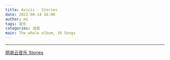 ```yaml
---
title: Avicii - Stories
date: 2022-08-14 16:00
author: m1
tags: 音乐
categories: 浊音
main: The whole album, 16 Songs
---
```


<link rel="stylesheet" href="/css/APlayer.min.css">
<div id="aplayer"></div>
<script src="/js/APlayer.min.js"></script>
<script>
    const ap = new APlayer({
    container: document.getElementById('aplayer'),
    lrcType: 3,
    loop: 'none',
    audio: [
        {
        name: 'Waiting For Love',
        artist: 'Avicii',
        url: '01 Waiting For Love.m4a',
        cover: 'Cover.jpg',
        lrc: '01 Waiting For Love.lrc',
        },
        {
        name: 'Talk To Myself',
        artist: 'Avicii',
        url: '02 Talk To Myself.m4a',
        cover: 'Cover.jpg',
        lrc: '02 Talk To Myself.lrc',
        },
        {
        name: 'Touch Me',
        artist: 'Avicii',
        url: '03 Touch Me.m4a',
        cover: 'Cover.jpg',
        lrc: '03 Touch Me.lrc',
        },
        {
        name: 'Ten More Days',
        artist: 'Avicii',
        url: '04 Ten More Days.m4a',
        cover: 'Cover.jpg',
        lrc: '04 Ten More Days.lrc',
        },
        {
        name: 'For A Better Day',
        artist: 'Avicii',
        url: '05 For A Better Day.m4a',
        cover: 'Cover.jpg',
        lrc: '05 For A Better Day.lrc',
        },
        {
        name: 'Broken Arrows',
        artist: 'Avicii',
        url: '06 Broken Arrows.m4a',
        cover: 'Cover.jpg',
        lrc: '06 Broken Arrows.lrc',
        },
        {
        name: 'True Believer',
        artist: 'Avicii',
        url: '07 True Believer.m4a',
        cover: 'Cover.jpg',
        lrc: '07 True Believer.lrc',
        },
        {
        name: 'City Lights',
        artist: 'Avicii',
        url: '08 City Lights.m4a',
        cover: 'Cover.jpg',
        lrc: '08 City Lights.lrc',
        },
        {
        name: 'Pure Grinding',
        artist: 'Avicii',
        url: '09 Pure Grinding.m4a',
        cover: 'Cover.jpg',
        lrc: '09 Pure Grinding.lrc',
        },
        {
        name: 'Sunset Jesus',
        artist: 'Avicii',
        url: '10 Sunset Jesus.m4a',
        cover: 'Cover.jpg',
        lrc: '10 Sunset Jesus.lrc',
        },
        {
        name: 'Can\'t Catch Me',
        artist: 'Avicii',
        url: '11 Can\'t Catch Me.m4a',
        cover: 'Cover.jpg',
        lrc: '11 Can\'t Catch Me.lrc',
        },
        {
        name: 'Somewhere In Stockholm',
        artist: 'Avicii',
        url: '12 Somewhere In Stockholm.m4a',
        cover: 'Cover.jpg',
        lrc: '12 Somewhere In Stockholm.lrc',
        },
        {
        name: 'Trouble',
        artist: 'Avicii',
        url: '13 Trouble.m4a',
        cover: 'Cover.jpg',
        lrc: '13 Trouble.lrc',
        },
        {
        name: 'Gonna Love Ya',
        artist: 'Avicii',
        url: '14 Gonna Love Ya.m4a',
        cover: 'Cover.jpg',
        lrc: '14 Gonna Love Ya.lrc',
        },
        {
        name: 'The Days',
        artist: 'Avicii',
        url: '15 The Days.m4a',
        cover: 'Cover.jpg',
        lrc: '15 The Days.lrc',
        },
        {
        name: 'The Nights',
        artist: 'Avicii',
        url: '16 The Nights.m4a',
        cover: 'Cover.jpg',
        lrc: '16 The Nights.lrc',
        }
    ]
});
</script>

---

[网易云音乐 Stories](https://music.163.com/#/album?id=3275639)